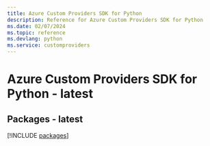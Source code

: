 ```yaml
---
title: Azure Custom Providers SDK for Python
description: Reference for Azure Custom Providers SDK for Python
ms.date: 02/07/2024
ms.topic: reference
ms.devlang: python
ms.service: customproviders
---
```

# Azure Custom Providers SDK for Python - latest
## Packages - latest
[!INCLUDE [packages](custom-providers-index.md)]